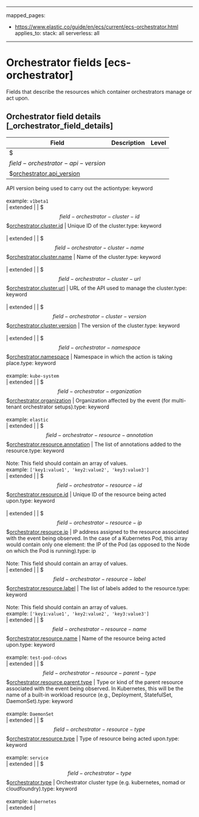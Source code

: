 <!-- This file is automatically generated. Don't edit it manually! -->
---
mapped_pages:
  - https://www.elastic.co/guide/en/ecs/current/ecs-orchestrator.html
applies_to:
  stack: all
  serverless: all
---

# Orchestrator fields [ecs-orchestrator]

Fields that describe the resources which container orchestrators manage or act upon.

## Orchestrator field details [_orchestrator_field_details]

| Field | Description | Level |
| --- | --- | --- |
| $$$field-orchestrator-api-version$$$[orchestrator.api_version](#field-orchestrator-api-version) |
API version being used to carry out the actiontype: keyword<br><br>
example: `v1beta1`<br> | extended |
| $$$field-orchestrator-cluster-id$$$[orchestrator.cluster.id](#field-orchestrator-cluster-id) |
Unique ID of the cluster.type: keyword<br><br>
 | extended |
| $$$field-orchestrator-cluster-name$$$[orchestrator.cluster.name](#field-orchestrator-cluster-name) |
Name of the cluster.type: keyword<br><br>
 | extended |
| $$$field-orchestrator-cluster-url$$$[orchestrator.cluster.url](#field-orchestrator-cluster-url) |
URL of the API used to manage the cluster.type: keyword<br><br>
 | extended |
| $$$field-orchestrator-cluster-version$$$[orchestrator.cluster.version](#field-orchestrator-cluster-version) |
The version of the cluster.type: keyword<br><br>
 | extended |
| $$$field-orchestrator-namespace$$$[orchestrator.namespace](#field-orchestrator-namespace) |
Namespace in which the action is taking place.type: keyword<br><br>
example: `kube-system`<br> | extended |
| $$$field-orchestrator-organization$$$[orchestrator.organization](#field-orchestrator-organization) |
Organization affected by the event (for multi-tenant orchestrator setups).type: keyword<br><br>
example: `elastic`<br> | extended |
| $$$field-orchestrator-resource-annotation$$$[orchestrator.resource.annotation](#field-orchestrator-resource-annotation) |
The list of annotations added to the resource.type: keyword<br><br>
Note: This field should contain an array of values.<br>
example: `['key1:value1', 'key2:value2', 'key3:value3']`<br> | extended |
| $$$field-orchestrator-resource-id$$$[orchestrator.resource.id](#field-orchestrator-resource-id) |
Unique ID of the resource being acted upon.type: keyword<br><br>
 | extended |
| $$$field-orchestrator-resource-ip$$$[orchestrator.resource.ip](#field-orchestrator-resource-ip) |
IP address assigned to the resource associated with the event being observed. In the case of a Kubernetes Pod, this array would contain only one element: the IP of the Pod (as opposed to the Node on which the Pod is running).type: ip<br><br>
Note: This field should contain an array of values.<br>
 | extended |
| $$$field-orchestrator-resource-label$$$[orchestrator.resource.label](#field-orchestrator-resource-label) |
The list of labels added to the resource.type: keyword<br><br>
Note: This field should contain an array of values.<br>
example: `['key1:value1', 'key2:value2', 'key3:value3']`<br> | extended |
| $$$field-orchestrator-resource-name$$$[orchestrator.resource.name](#field-orchestrator-resource-name) |
Name of the resource being acted upon.type: keyword<br><br>
example: `test-pod-cdcws`<br> | extended |
| $$$field-orchestrator-resource-parent-type$$$[orchestrator.resource.parent.type](#field-orchestrator-resource-parent-type) |
Type or kind of the parent resource associated with the event being observed. In Kubernetes, this will be the name of a built-in workload resource (e.g., Deployment, StatefulSet, DaemonSet).type: keyword<br><br>
example: `DaemonSet`<br> | extended |
| $$$field-orchestrator-resource-type$$$[orchestrator.resource.type](#field-orchestrator-resource-type) |
Type of resource being acted upon.type: keyword<br><br>
example: `service`<br> | extended |
| $$$field-orchestrator-type$$$[orchestrator.type](#field-orchestrator-type) |
Orchestrator cluster type (e.g. kubernetes, nomad or cloudfoundry).type: keyword<br><br>
example: `kubernetes`<br> | extended |


